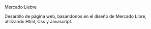 Mercado Liebre 

Desarollo de página web, basandonos en el diseño de Mercado Libre, utilizando Html, Css y Javascript. 
